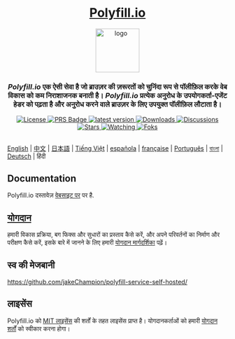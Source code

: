 
<div align="center">
  <h1><a href="https://polyfill.io">Polyfill.io</a></h1>

  <a href="https://polyfill.io"><img height="100px" alt="logo" src="https://polyfill.io/img/logo.svg"/></a>
  
  <h3><em>Polyfill.io</em> एक ऐसी सेवा है जो ब्राउज़र की ज़रूरतों को चुनिंदा रूप से पॉलीफ़िल करके वेब विकास को कम निराशाजनक बनाती है। <em>Polyfill.io</em> प्रत्येक अनुरोध के उपयोगकर्ता-एजेंट हेडर को पढ़ता है और अनुरोध करने वाले ब्राउज़र के लिए उपयुक्त पॉलीफ़िल लौटाता है।</h3>
<div>

  <a href="./LICENSE.md">
    <img src="https://img.shields.io/github/license/polyfillpolyfill/polyfill-service?logo=github" alt="License" />
  </a>
  <a href=".github/CONTRIBUTING.md">
    <img src="https://img.shields.io/badge/PRs-welcome-brightgreen.svg" alt="PRS Badge" />
  </a> 
  <a href="https://github.com/polyfillpolyfill/polyfill-service/releases">
    <img src="https://img.shields.io/github/v/release/polyfillpolyfill/polyfill-service?logo=github" alt="latest version" />
  </a>
  <a href="https://github.com/polyfillpolyfill/polyfill-service/releases">
    <img src="https://img.shields.io/github/downloads/polyfillpolyfill/polyfill-service/total?logo=github&color=239F7AEA" alt="Downloads" />
  </a>
  <a href="https://github.com/polyfillpolyfill/polyfill-service/releases">
    <img src="https://img.shields.io/github/discussions/polyfillpolyfill/polyfill-service?logo=github&color=23ED8936" alt="Discussions" />
  </a>
  <a href="https://github.com/polyfillpolyfill/polyfill-service/stargazers">
    <img src="https://img.shields.io/github/stars/polyfillpolyfill/polyfill-service?style=plastic&logo=github&color=%23FFAC2D" alt="Stars" />
  </a>
  <a href="https://github.com/polyfillpolyfill/polyfill-service/watchers">
    <img src="https://img.shields.io/github/watchers/polyfillpolyfill/polyfill-service?style=plastic&logo=github&color=%231C1C1C" alt="Watching" />
  </a>
  <a href="https://github.com/polyfillpolyfill/polyfill-service/forks">
    <img src="https://img.shields.io/github/forks/polyfillpolyfill/polyfill-service?style=plastic&logo=github&color=%236C6C6C" alt="Foks" />
    
</div>
</div>

##

[English](./README.md) | [中文](./README_cn.md) | [日本語](./README_ja.md) | [Tiếng Việt](./README_vt.md) | [española](./README_es.md) | [française](./README_fr.md) | [Português](./README_pt.md) | [বাংলা](./README_bn.md) | [Deutsch](./README_de.md) | हिंदी

## Documentation

Polyfill.io दस्तावेज़ [वेबसाइट पर][website] पर है.


## [योगदान][contributing guide]

हमारी विकास प्रक्रिया, बग फिक्स और सुधारों का प्रस्ताव कैसे करें, और अपने परिवर्तनों का निर्माण और परीक्षण कैसे करें, इसके बारे में जानने के लिए हमारी [योगदान मार्गदर्शिका][contributing guide] पढ़ें।

## स्व की मेजबानी

<https://github.com/jakeChampion/polyfill-service-self-hosted/>


## लाइसेंस

Polyfill.io को [MIT लाइसेंस][license] की शर्तों के तहत लाइसेंस प्राप्त है। योगदानकर्ताओं को हमारी [योगदान शर्तों][contribution terms] को स्वीकार करना होगा।

[contributing guide]: ./.github/CONTRIBUTING.md
[contribution terms]: ./.github/contribution_licence_agreement.md
[license]: ./LICENSE.md
[license-badge]: https://img.shields.io/badge/license-MIT-blue.svg
[pull-requests-badge]: https://img.shields.io/badge/PRs-welcome-brightgreen.svg
[website]: https://polyfill.io
